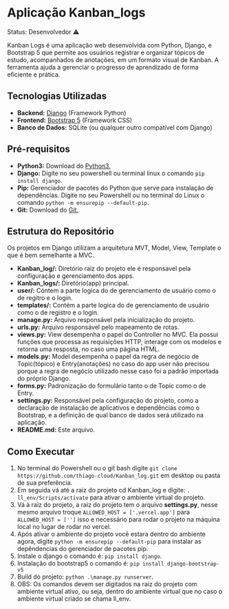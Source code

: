 # Aplicação Kanban_logs

Status: Desenvolvedor ⚠️

Kanban Logs é uma aplicação web desenvolvida com Python, Django, e Bootstrap 5 que permite aos usuários registrar e organizar tópicos de estudo, acompanhados de anotações, em um formato visual de Kanban. A ferramenta ajuda a gerenciar o progresso de aprendizado de forma eficiente e prática.

## Tecnologias Utilizadas

- **Backend:**  <a href="https://docs.djangoproject.com/pt-br/5.1/faq/">Django</a> (Framework Python)
- **Frontend:** <a href="https://getbootstrap.com/docs/5.3/getting-started/introduction/"> Bootstrap 5</a> (Framework CSS)
- **Banco de Dados:** SQLite (ou qualquer outro compatível com Django)

## Pré-requisitos

- **Python3:** Download do <a href="https://www.python.org/downloads/">Python3.</a>
- **Django:** Digite no seu powershell ou terminal linux o comando `pip install django`.
- **Pip:** Gerenciador de pacotes do Python que serve para instalação de dependências. Digite no seu Powershell ou no terminal do Linux o comando `python -m ensurepip --default-pip`.
- **Git:** Download do <a href="https://git-scm.com/downloads">Git.</a>

## Estrutura do Repositório
  Os projetos em Django utilizam a arquitetura MVT, Model, View, Template o que é bem semelhante a MVC.

- **Kanban_log/:** Diretório raiz do projeto ele é responsavel pela configuração e gerenciamento dos apps.
- **Kanban_logs/:** Diretório(app) principal.
- **user/:** Cóntem a parte logica do de gerenciamento de usuário como o de regitro e o login.
- **templates/:** Contém a parte logica do de gerenciamento de usuário como o de registro e o login.
- **manage.py:** Arquivo responsável pela inicialização do projeto.
- **urls.py:** Arquivo responsável pelo mapeamento de rotas.
- **views.py:** View desempenha o papel do Controller no MVC. Ela possui funções que processa as requisições HTTP, interage com os modelos e retorna uma resposta, no caso uma página HTML.
- **models.py:** Model desempenha o papel da regra de negócio de Topic(tópico) e Entry(anotações) no caso do app user não precisou porque a regra de negócio utilizado nesse caso foi a padrão importada do próprio Django.
- **forms.py:** Padronização do formulário tanto o de Topic como o de Entry.
- **settings.py:** Responsável pela configuração do projeto, como a declaração de instalação de aplicativos e dependências como o Bootstrap, e a definição de qual banco de dados será utilizado na aplicação.
- **README.md:** Este arquivo.

## Como Executar

1. No terminal do Powershell ou o git bash digite `git clone https://github.com/thiago-cloud/Kanban_log.git` em desktop ou pasta de sua preferência.
2. Em seguida vá até a raiz do projeto cd Kanban_log e digite: `. ll_env/Scripts/activate` para ativar o ambiente virtual do projeto.
3. Vá à raiz do projeto, a raiz do projeto tem o arquivo **settings.py**, nesse mesmo arquivo troque `ALLOWED_HOST = ['.vercel.app']` para `ALLOWED_HOST = ['']` isso e necessário para rodar o projeto na máquina local no lugar de rodar no vercel.
4. Após ativar o ambiente do projeto você estara dentro do ambiente agora, digite `python -m ensurepip --default-pip` para instalar as depêndencias do gerenciador de pacotes pip.
5. Instale o django o comando é: `pip install django`.
6. Instalação do bootstrap5 o comando é: `pip install django-bootstrap-v5`
7. Build do projeto: `python .\manage.py runserver`.
8. OBS: Os comandos devem ser digitados na raiz do projeto com ambiente virtual ativo, ou seja, dentro do ambiente virtual que no caso o ambiente virtual criado se chama ll_env.
